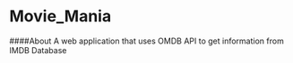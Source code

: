 # Movie_Mania

####About
A web application that uses OMDB API to get information from IMDB Database
